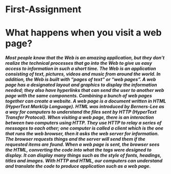 # First-Assignment
# What happens when you visit a web page?

**_Most people know that the Web is an amazing application, but they don’t realize the technical processes that go into the Web to give us easy access to information in such a short time. The Web is an application consisting of text, pictures, videos and music from around the world. In addition, the Web is built with “pages of text” or “web pages”. A web page has a designated layout and graphics to display the information needed; they also have hyperlinks that can send the user to another web page with the same components. Combining a bunch of web pages together can create a website. A web page is a document written in HTML (HyperText MarkUp Language). HTML was introduced by Berners-Lee as a way for computers to understand the files sent by HTTP (HyperText Transfer Protocol). When visiting a web page, there is an interaction between two computers using HTTP. They use HTTP to relay a series of messages to each other; one computer is called a client which is the one that runs the web browser, then it asks the web server for information. The browser requests things and the server will send them if the requested items are found. When a web page is sent, the browser sees the HTML, converting the code into what the tags were designed to display. It can display many things such as the style of fonts, headings, titles and images. With HTTP and HTML, our computers can understand and translate the code to produce application such as a web page._** 
